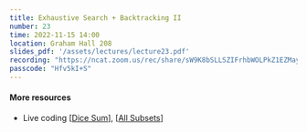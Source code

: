 ```yaml
---
title: Exhaustive Search + Backtracking II
number: 23
time: 2022-11-15 14:00
location: Graham Hall 208
slides_pdf: '/assets/lectures/lecture23.pdf'
recording: "https://ncat.zoom.us/rec/share/sW9K8bSLLSZIFrhbWOLPkZ1EZMaySr0I9n_Oftjfuh5jKFxYL1izCNdpA1mqxXNi.02rPicGdIBgT2vXq"
passcode: "Hfv5kI+S"
---
```


#### More resources
- Live coding [[Dice Sum](https://replit.com/@cflucas/DiceSum#main.cpp)], [[All Subsets](https://replit.com/@cflucas/AllSubsets#main.cpp)]


